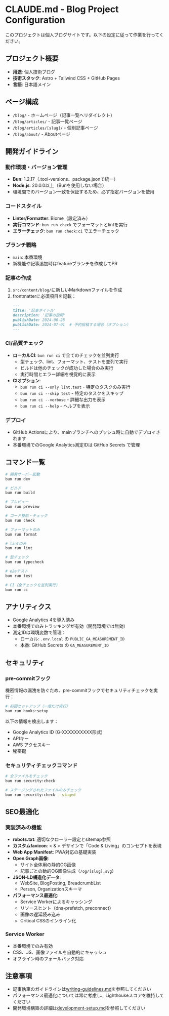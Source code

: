 # CLAUDE.md - Blog Project Configuration

このプロジェクトは個人ブログサイトです。以下の設定に従って作業を行ってください。

## プロジェクト概要

- **用途**: 個人技術ブログ
- **技術スタック**: Astro + Tailwind CSS + GitHub Pages
- **言語**: 日本語メイン

## ページ構成

- `/blog/` - ホームページ（記事一覧へリダイレクト）
- `/blog/articles/` - 記事一覧ページ
- `/blog/articles/[slug]/` - 個別記事ページ
- `/blog/about/` - Aboutページ

## 開発ガイドライン

### 動作環境・バージョン管理

- **Bun**: 1.2.17（.tool-versions、package.jsonで統一）
- **Node.js**: 20.0.0以上（Bunを使用しない場合）
- 環境間でのバージョン一致を保証するため、必ず指定バージョンを使用

### コードスタイル

- **Linter/Formatter**: Biome（設定済み）
- **実行コマンド**: `bun run check` でフォーマットとlintを実行
- **エラーチェック**: `bun run check:ci` でエラーチェック

### ブランチ戦略

- `main`: 本番環境
- 新機能や記事追加時はfeatureブランチを作成してPR

### 記事の作成

1. `src/content/blog/`に新しいMarkdownファイルを作成
2. frontmatterに必須項目を記載：
   ```markdown
   ---
   title: '記事タイトル'
   description: '記事の説明'
   publishDate: 2024-06-28
   publishDate: 2024-07-01  # 予約投稿する場合（オプション）
   ---
   ```

### CI/品質チェック

- **ローカルCI**: `bun run ci` で全てのチェックを並列実行
  - 型チェック、lint、フォーマット、テストを並列で実行
  - ビルドは他のチェックが成功した場合のみ実行
  - 実行時間とエラー詳細を視覚的に表示
- **CIオプション**:
  - `bun run ci --only lint,test` - 特定のタスクのみ実行
  - `bun run ci --skip test` - 特定のタスクをスキップ
  - `bun run ci --verbose` - 詳細な出力を表示
  - `bun run ci --help` - ヘルプを表示

### デプロイ

- GitHub Actionsにより、mainブランチへのプッシュ時に自動でデプロイされます
- 本番環境でのGoogle Analytics測定IDは GitHub Secrets で管理

## コマンド一覧

```bash
# 開発サーバー起動
bun run dev

# ビルド
bun run build

# プレビュー
bun run preview

# コード整形・チェック
bun run check

# フォーマットのみ
bun run format

# lintのみ
bun run lint

# 型チェック
bun run typecheck

# e2eテスト
bun run test

# CI（全チェックを並列実行）
bun run ci
```

## アナリティクス

- Google Analytics 4を導入済み
- 本番環境でのみトラッキングが有効（開発環境では無効）
- 測定IDは環境変数で管理：
  - ローカル: `.env.local` の `PUBLIC_GA_MEASUREMENT_ID`
  - 本番: GitHub Secrets の `GA_MEASUREMENT_ID`

## セキュリティ

### pre-commitフック
機密情報の漏洩を防ぐため、pre-commitフックでセキュリティチェックを実行：

```bash
# 初回セットアップ（一度だけ実行）
bun run hooks:setup
```

以下の情報を検出します：
- Google Analytics ID (G-XXXXXXXXXX形式)
- APIキー
- AWS アクセスキー
- 秘密鍵

### セキュリティチェックコマンド

```bash
# 全ファイルをチェック
bun run security:check

# ステージングされたファイルのみチェック
bun run security:check --staged
```

## SEO最適化

### 実装済みの機能
- **robots.txt**: 適切なクローラー設定とsitemap参照
- **カスタムfavicon**: < & > デザインで「Code & Living」のコンセプトを表現
- **Web App Manifest**: PWA対応の基礎実装
- **Open Graph画像**: 
  - サイト全体用の静的OG画像
  - 記事ごとの動的OG画像生成（`/og/[slug].svg`）
- **JSON-LD構造化データ**: 
  - WebSite, BlogPosting, BreadcrumbList
  - Person, Organizationスキーマ
- **パフォーマンス最適化**:
  - Service Workerによるキャッシング
  - リソースヒント（dns-prefetch, preconnect）
  - 画像の遅延読み込み
  - Critical CSSのインライン化

### Service Worker
- 本番環境でのみ有効
- CSS、JS、画像ファイルを自動的にキャッシュ
- オフライン時のフォールバック対応

## 注意事項

- 記事執筆のガイドラインは[writing-guidelines.md](./docs/writing-guidelines.md)を参照してください
- パフォーマンス最適化については常に考慮し、Lighthouseスコアを維持してください
- 開発環境構築の詳細は[development-setup.md](./docs/development-setup.md)を参照してください